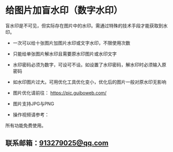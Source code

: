 # 给图片加盲水印（数字水印）

盲水印是不可见，但实际存在图片中的水印。需通过特殊的技术手段才能获取到水印。

+ 一次可以给十张图片加图片水印或文字水印，不限使用次数

+ 只能给单张图片解水印且需要原水印图片或水印文字

+ 水印密码必须为数字，可设可不设。如设置了水印密码，解水印时必须输入原密码

+ 如水印图片过大。可用优化工具优化变小，优化后的图片一般对原水印无影响

* 图片优化请前往： https://pic.guiboweb.com/

+ 图片支持JPG与PNG 

+ 操作视频请参考： 

所有功能免费使用。

## 联系邮箱：913279025@qq.com
